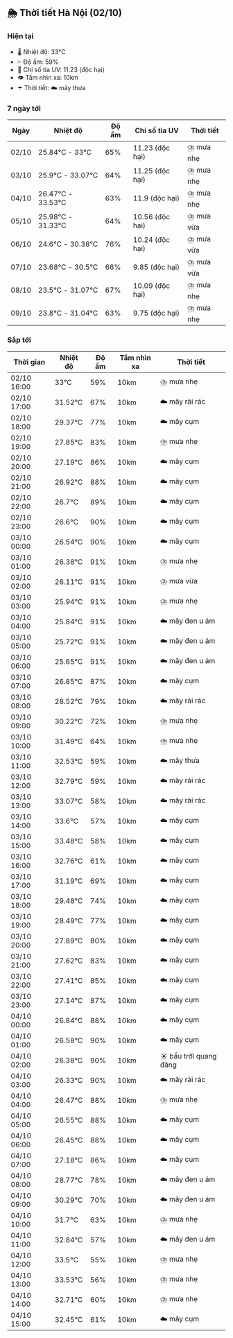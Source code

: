 ## 🌦️ Thời tiết Hà Nội (02/10)

### Hiện tại

- 🌡️ Nhiệt độ: 33℃
- 💦 Độ ẩm: 59%
- 🌟 Chỉ số tia UV: 11.23 (độc hại)
- 👁️ Tầm nhìn xa: 10km
- ☂️ Thời tiết: ☁️ mây thưa

### 7 ngày tới

| Ngày | Nhiệt độ | Độ ẩm | Chỉ số tia UV | Thời tiết |
| --- | --- | --- | --- | --- |
| 02/10 | 25.84℃ - 33℃ | 65% | 11.23 (độc hại) | ⛈️ mưa nhẹ |
| 03/10 | 25.9℃ - 33.07℃ | 64% | 11.25 (độc hại) | ⛈️ mưa nhẹ |
| 04/10 | 26.47℃ - 33.53℃ | 63% | 11.9 (độc hại) | ⛈️ mưa nhẹ |
| 05/10 | 25.98℃ - 31.33℃ | 64% | 10.56 (độc hại) | ⛈️ mưa vừa |
| 06/10 | 24.6℃ - 30.38℃ | 76% | 10.24 (độc hại) | ⛈️ mưa vừa |
| 07/10 | 23.68℃ - 30.5℃ | 66% | 9.85 (độc hại) | ⛈️ mưa vừa |
| 08/10 | 23.5℃ - 31.07℃ | 67% | 10.09 (độc hại) | ⛈️ mưa nhẹ |
| 09/10 | 23.8℃ - 31.04℃ | 63% | 9.75 (độc hại) | ⛈️ mưa nhẹ |

### Sắp tới

| Thời gian | Nhiệt độ | Độ ẩm | Tầm nhìn xa | Thời tiết |
| --- | --- | --- | --- | --- |
| 02/10 16:00 | 33℃ | 59% | 10km | ⛈️ mưa nhẹ |
| 02/10 17:00 | 31.52℃ | 67% | 10km | ☁️ mây rải rác |
| 02/10 18:00 | 29.37℃ | 77% | 10km | ☁️ mây cụm |
| 02/10 19:00 | 27.85℃ | 83% | 10km | ⛈️ mưa nhẹ |
| 02/10 20:00 | 27.19℃ | 86% | 10km | ☁️ mây cụm |
| 02/10 21:00 | 26.92℃ | 88% | 10km | ☁️ mây cụm |
| 02/10 22:00 | 26.7℃ | 89% | 10km | ☁️ mây cụm |
| 02/10 23:00 | 26.6℃ | 90% | 10km | ☁️ mây cụm |
| 03/10 00:00 | 26.54℃ | 90% | 10km | ☁️ mây cụm |
| 03/10 01:00 | 26.38℃ | 91% | 10km | ⛈️ mưa nhẹ |
| 03/10 02:00 | 26.11℃ | 91% | 10km | ⛈️ mưa vừa |
| 03/10 03:00 | 25.94℃ | 91% | 10km | ⛈️ mưa nhẹ |
| 03/10 04:00 | 25.84℃ | 91% | 10km | ☁️ mây đen u ám |
| 03/10 05:00 | 25.72℃ | 91% | 10km | ☁️ mây đen u ám |
| 03/10 06:00 | 25.65℃ | 91% | 10km | ☁️ mây đen u ám |
| 03/10 07:00 | 26.85℃ | 87% | 10km | ☁️ mây cụm |
| 03/10 08:00 | 28.52℃ | 79% | 10km | ☁️ mây rải rác |
| 03/10 09:00 | 30.22℃ | 72% | 10km | ⛈️ mưa nhẹ |
| 03/10 10:00 | 31.49℃ | 64% | 10km | ⛈️ mưa nhẹ |
| 03/10 11:00 | 32.53℃ | 59% | 10km | ☁️ mây thưa |
| 03/10 12:00 | 32.79℃ | 59% | 10km | ☁️ mây rải rác |
| 03/10 13:00 | 33.07℃ | 58% | 10km | ☁️ mây rải rác |
| 03/10 14:00 | 33.6℃ | 57% | 10km | ☁️ mây cụm |
| 03/10 15:00 | 33.48℃ | 58% | 10km | ☁️ mây cụm |
| 03/10 16:00 | 32.76℃ | 61% | 10km | ☁️ mây cụm |
| 03/10 17:00 | 31.19℃ | 69% | 10km | ☁️ mây cụm |
| 03/10 18:00 | 29.48℃ | 74% | 10km | ☁️ mây cụm |
| 03/10 19:00 | 28.49℃ | 77% | 10km | ☁️ mây cụm |
| 03/10 20:00 | 27.89℃ | 80% | 10km | ☁️ mây cụm |
| 03/10 21:00 | 27.62℃ | 83% | 10km | ☁️ mây cụm |
| 03/10 22:00 | 27.41℃ | 85% | 10km | ☁️ mây cụm |
| 03/10 23:00 | 27.14℃ | 87% | 10km | ☁️ mây cụm |
| 04/10 00:00 | 26.84℃ | 88% | 10km | ☁️ mây cụm |
| 04/10 01:00 | 26.58℃ | 90% | 10km | ☁️ mây cụm |
| 04/10 02:00 | 26.38℃ | 90% | 10km | ☀️ bầu trời quang đãng |
| 04/10 03:00 | 26.33℃ | 90% | 10km | ☁️ mây rải rác |
| 04/10 04:00 | 26.47℃ | 88% | 10km | ⛈️ mưa nhẹ |
| 04/10 05:00 | 26.55℃ | 88% | 10km | ☁️ mây cụm |
| 04/10 06:00 | 26.45℃ | 88% | 10km | ☁️ mây cụm |
| 04/10 07:00 | 27.18℃ | 86% | 10km | ☁️ mây cụm |
| 04/10 08:00 | 28.77℃ | 78% | 10km | ☁️ mây đen u ám |
| 04/10 09:00 | 30.29℃ | 70% | 10km | ☁️ mây đen u ám |
| 04/10 10:00 | 31.7℃ | 63% | 10km | ⛈️ mưa nhẹ |
| 04/10 11:00 | 32.84℃ | 57% | 10km | ☁️ mây đen u ám |
| 04/10 12:00 | 33.5℃ | 55% | 10km | ⛈️ mưa nhẹ |
| 04/10 13:00 | 33.53℃ | 56% | 10km | ⛈️ mưa nhẹ |
| 04/10 14:00 | 32.71℃ | 60% | 10km | ⛈️ mưa nhẹ |
| 04/10 15:00 | 32.45℃ | 61% | 10km | ☁️ mây cụm |
